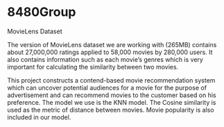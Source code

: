 # 8480Group

MovieLens Dataset

The version of MovieLens dataset we are working with (265MB) contains about 27,000,000 ratings applied to 58,000 movies by 280,000 users. It also contains information such as each movie’s genres which is very important for calculating the similarity between two movies.

This project constructs a contend-based movie recommendation system which can uncover potential audiences for a movie for the purpose of advertisement and can recommend movies to the customer based on his preference. The model we use is the KNN model. The Cosine similarity is used as the metric of distance between movies.  Movie popularity is also included in our model.  
